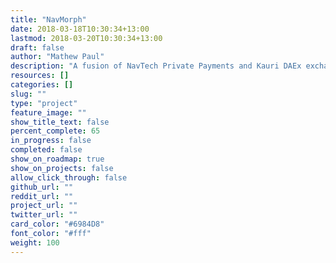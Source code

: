 ```yaml
---
title: "NavMorph"
date: 2018-03-18T10:30:34+13:00
lastmod: 2018-03-20T10:30:34+13:00
draft: false
author: "Mathew Paul"
description: "A fusion of NavTech Private Payments and Kauri DAEx exchange technology to enable sending Kauri Wallet supported cryptocurrencies privately."
resources: []
categories: []
slug: ""
type: "project"
feature_image: ""
show_title_text: false
percent_complete: 65
in_progress: false
completed: false
show_on_roadmap: true
show_on_projects: false
allow_click_through: false
github_url: ""
reddit_url: ""
project_url: ""
twitter_url: ""
card_color: "#6984D8"
font_color: "#fff"
weight: 100
---
```

